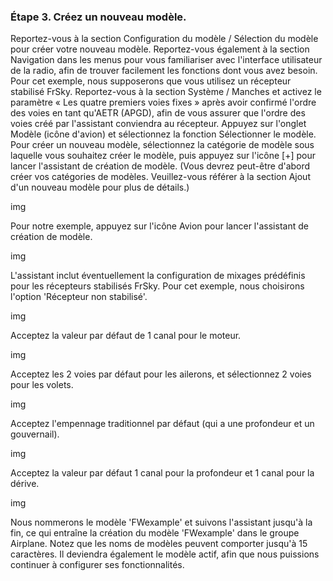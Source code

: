 ### Étape 3. Créez un nouveau modèle.
Reportez-vous à la section Configuration du modèle / Sélection du modèle pour créer votre nouveau modèle. Reportez-vous également à la section Navigation dans les menus pour vous familiariser avec l'interface utilisateur de la radio, afin de trouver facilement les fonctions dont vous avez besoin.
Pour cet exemple, nous supposerons que vous utilisez un récepteur stabilisé FrSky. Reportez-vous à la section Système / Manches et activez le paramètre « Les quatre premiers voies fixes » après avoir confirmé l'ordre des voies en tant qu'AETR (APGD), afin de vous assurer que l'ordre des voies créé par l'assistant conviendra au récepteur.
Appuyez sur l'onglet Modèle (icône d'avion) et sélectionnez la fonction Sélectionner le modèle. Pour créer un nouveau modèle, sélectionnez la catégorie de modèle sous laquelle vous souhaitez créer le modèle, puis appuyez sur l'icône [+] pour lancer l'assistant de création de modèle. (Vous devrez peut-être d'abord créer vos catégories de modèles.
Veuillez-vous référer à la section Ajout d'un nouveau modèle pour plus de détails.)

img

Pour notre exemple, appuyez sur l'icône Avion pour lancer l'assistant de création de modèle.

img

L'assistant inclut éventuellement la configuration de mixages prédéfinis pour les récepteurs stabilisés FrSky. Pour cet exemple, nous choisirons l'option 'Récepteur non stabilisé'.

img

Acceptez la valeur par défaut de 1 canal pour le moteur.

img

Acceptez les 2 voies par défaut pour les ailerons, et sélectionnez 2 voies pour les volets.

img

Acceptez l'empennage traditionnel par défaut (qui a une profondeur et un gouvernail).

img

Acceptez la valeur par défaut 1 canal pour la profondeur et 1 canal pour la dérive.

img

Nous nommerons le modèle 'FWexample' et suivons l'assistant jusqu'à la fin, ce qui entraîne la création du modèle 'FWexample' dans le groupe Airplane. Notez que les noms de modèles peuvent comporter jusqu'à 15 caractères. Il deviendra également le modèle actif, afin que nous puissions continuer à configurer ses fonctionnalités.




